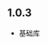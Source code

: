 <!--
 * @Author: your name
 * @Date: 2023-08-18 09:44:09
 * @LastEditTime: 2023-08-18 15:03:32
 * @LastEditors: Please set LastEditors
 * @Description: In User Settings Edit
 * @FilePath: /network/CHANGELOG.md
-->
## 1.0.3

* 基础库
